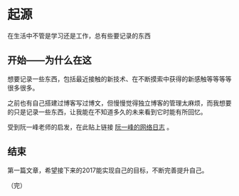 # 起源
在生活中不管是学习还是工作，总有些要记录的东西  

  
  
## 开始——为什么在这
想要记录一些东西，包括最近接触的新技术、在不断摸索中获得的新感触等等等等很多很多。

之前也有自己搭建过博客写过博文，但慢慢觉得独立博客的管理太麻烦，而我想要的只是记录一些东西，让我能在不知道多久的未来看到它时能有所回忆。

受到阮一峰老师的启发，在此贴上链接 [阮一峰的网络日志](http://www.ruanyifeng.com/blog/) 。  

  
  
## 结束
第一篇文章，希望接下来的2017能实现自己的目标，不断完善提升自己。  
  
  
（完）
